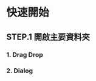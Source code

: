 # 快速開始

## STEP.1 開啟主要資料夾

### 1. Drag Drop
<Expandbtn imgsrc="https://i.imgur.com/zl2gvYB.gif"/>

### 2. Dialog
<Expandbtn imgsrc="https://i.imgur.com/wGaNdea.gif"/>


